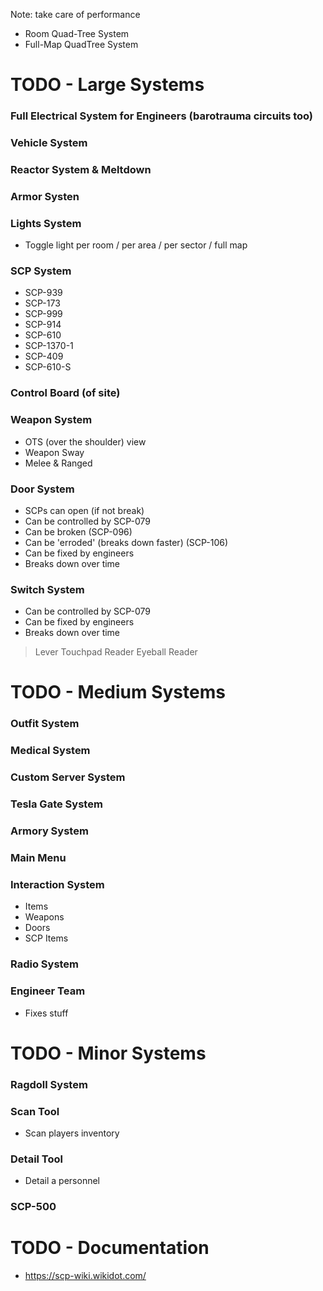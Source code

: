 
Note: take care of performance
- Room Quad-Tree System
- Full-Map QuadTree System

# TODO - Large Systems

### Full Electrical System for Engineers (barotrauma circuits too)

### Vehicle System

### Reactor System & Meltdown ###

### Armor Systen

### Lights System

- Toggle light per room / per area / per sector / full map

### SCP System

- SCP-939
- SCP-173
- SCP-999
- SCP-914
- SCP-610
- SCP-1370-1
- SCP-409
- SCP-610-S

### Control Board (of site)

### Weapon System

- OTS (over the shoulder) view
- Weapon Sway
- Melee & Ranged

### Door System

- SCPs can open (if not break)
- Can be controlled by SCP-079
- Can be broken (SCP-096)
- Can be 'erroded' (breaks down faster) (SCP-106)
- Can be fixed by engineers
- Breaks down over time

### Switch System

- Can be controlled by SCP-079
- Can be fixed by engineers
- Breaks down over time
> Lever
> Touchpad Reader
> Eyeball Reader

# TODO - Medium Systems

### Outfit System

### Medical System

### Custom Server System

### Tesla Gate System

### Armory System

### Main Menu

### Interaction System

- Items
- Weapons
- Doors
- SCP Items

### Radio System

### Engineer Team

- Fixes stuff

# TODO - Minor Systems

### Ragdoll System

### Scan Tool

- Scan players inventory

### Detail Tool

- Detail a personnel

### SCP-500

# TODO - Documentation

- https://scp-wiki.wikidot.com/
